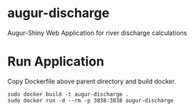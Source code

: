# augur-discharge
Augur-Shiny Web Application for river discharge calculations 

# Run Application
Copy Dockerfile above parent directory and build docker. 
```shell
sudo docker build -t augur-discharge .
sudo docker run -d --rm -p 3838:3838 augur-discharge
```
